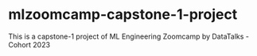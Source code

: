 # mlzoomcamp-capstone-1-project
This is a capstone-1 project of ML Engineering Zoomcamp by DataTalks - Cohort 2023
